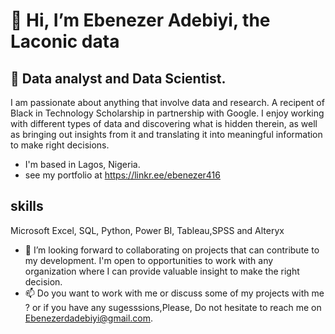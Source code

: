 # 👋 Hi, I’m Ebenezer Adebiyi, the Laconic data
## 👀  Data analyst and Data Scientist.
 I am passionate about anything that involve data and research.
 A recipent of Black in Technology Scholarship in partnership with Google.
 I enjoy working with different types of data and discovering what is hidden therein, as well as bringing out insights from it and translating it into meaningful information to make right decisions.
 - I'm based in Lagos, Nigeria. 
 - see my portfolio at https://linkr.ee/ebenezer416 
 
 ## skills
 Microsoft Excel, SQL, Python, Power BI, Tableau,SPSS and Alteryx
- 💞️ I’m looking forward to collaborating on projects that can contribute to my development. I'm open to opportunities to work with any organization where I can provide valuable insight to make the right decision.
- 📫 Do you want to work with me or discuss some of my projects with me ? or if you have any sugesssions,Please, Do not hesitate to reach me on Ebenezerdadebiyi@gmail.com.

<!---
Awaitingprof/Awaitingprof is a ✨ special ✨ repository because its `README.md` (this file) appears on your GitHub profile.
You can click the Preview link to take a look at your changes.
--->
